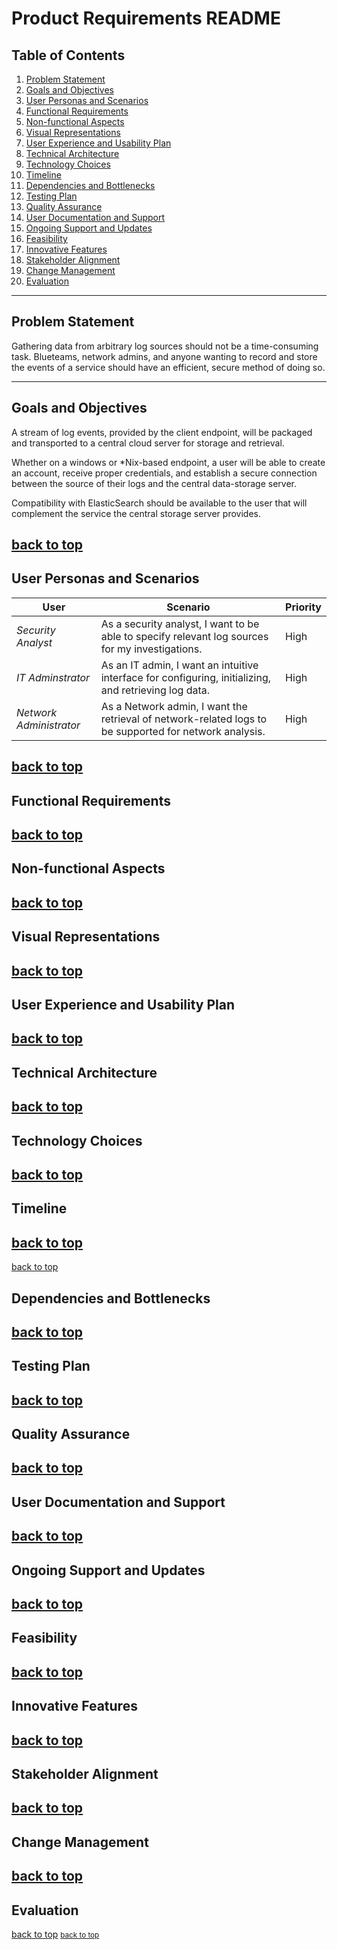 # Product Requirements README

## Table of Contents

1. [Problem Statement](#problem-statement)
2. [Goals and Objectives](#goals-and-objectives)
3. [User Personas and Scenarios](#user-personas-and-scenarios)
4. [Functional Requirements](#functional-requirements)
5. [Non-functional Aspects](#non-functional-aspects)
6. [Visual Representations](#visual-representations)
7. [User Experience and Usability Plan](#user-experience-and-usability-plan)
8. [Technical Architecture](#technical-architecture)
9. [Technology Choices](#technology-choices)
10. [Timeline](#timeline)
11. [Dependencies and Bottlenecks](#dependencies-and-bottlenecks)
12. [Testing Plan](#testing-plan)
13. [Quality Assurance](#quality-assurance)
14. [User Documentation and Support](#user-documentation-and-support)
15. [Ongoing Support and Updates](#ongoing-support-and-updates)
16. [Feasibility](#feasibility)
17. [Innovative Features](#innovative-features)
18. [Stakeholder Alignment](#stakeholder-alignment)
19. [Change Management](#change-management)
20. [Evaluation](#evaluation)

---

## Problem Statement

Gathering data from arbitrary log sources should not be a time-consuming task.
Blueteams, network admins, and anyone wanting to record and store the events 
of a service should have an efficient, secure method of doing so.

---

## Goals and Objectives

A stream of log events, provided by the client endpoint, will be packaged and
transported to a central cloud server for storage and retrieval. 

Whether on a windows or \*Nix-based endpoint, a user will be able to create an
account, receive proper credentials, and establish a secure connection between
the source of their logs and the central data-storage server.

Compatibility with ElasticSearch should be available to the user that will
complement the service the central storage server provides.

[back to top](#table-of-contents)
---

## User Personas and Scenarios
| **User**           | **Scenario** | **Priority** |
|--------------------|--------------|--------------|
| *Security Analyst* | As a security analyst, I want to be able to specify relevant log sources for my investigations. |  High   |
| *IT Adminstrator*  | As an IT admin, I want an intuitive interface for configuring, initializing, and retrieving log data. | High | 
| *Network Administrator* | As a Network admin, I want the retrieval of network-related logs to be supported for network analysis. | High |

[back to top](#table-of-contents)
---

## Functional Requirements

[back to top](#table-of-contents)
---

## Non-functional Aspects

[back to top](#table-of-contents)
---

## Visual Representations

[back to top](#table-of-contents)
---

## User Experience and Usability Plan

[back to top](#table-of-contents)
---

## Technical Architecture

[back to top](#table-of-contents)
---

## Technology Choices

[back to top](#table-of-contents)
---

## Timeline

[back to top](#table-of-contents)
---

[back to top](#table-of-contents)
## Dependencies and Bottlenecks

[back to top](#table-of-contents)
---

## Testing Plan

[back to top](#table-of-contents)
---

## Quality Assurance

[back to top](#table-of-contents)
---

## User Documentation and Support


[back to top](#table-of-contents)
---

## Ongoing Support and Updates


[back to top](#table-of-contents)
---

## Feasibility


[back to top](#table-of-contents)
---

## Innovative Features

[back to top](#table-of-contents)
---

## Stakeholder Alignment

[back to top](#table-of-contents)
---

## Change Management

[back to top](#table-of-contents)
---

## Evaluation

[back to top](#table-of-contents)
<a href="#table-of-contents" style="font-size: smaller;">back to top</a>
